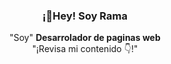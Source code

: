 <h3 align="center" dir="auto">
  ¡👋Hey! Soy Rama
</h3>
<p align="center" dir="auto">
"Soy"
<strong>Desarrolador de paginas web</strong>
<br>
"¡Revisa mi contenido 👇!"
</p>

